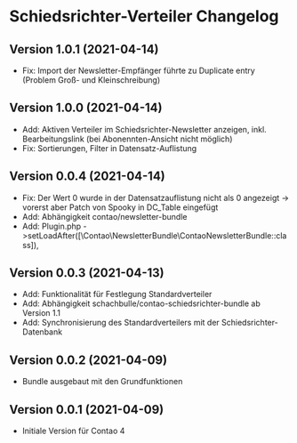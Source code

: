 # Schiedsrichter-Verteiler Changelog

## Version 1.0.1 (2021-04-14)

* Fix: Import der Newsletter-Empfänger führte zu Duplicate entry (Problem Groß- und Kleinschreibung)

## Version 1.0.0 (2021-04-14)

* Add: Aktiven Verteiler im Schiedsrichter-Newsletter anzeigen, inkl. Bearbeitungslink (bei Abonennten-Ansicht nicht möglich)
* Fix: Sortierungen, Filter in Datensatz-Auflistung

## Version 0.0.4 (2021-04-14)

* Fix: Der Wert 0 wurde in der Datensatzauflistung nicht als 0 angezeigt -> vorerst aber Patch von Spooky in DC_Table eingefügt
* Add: Abhängigkeit contao/newsletter-bundle
* Add: Plugin.php ->setLoadAfter([\Contao\NewsletterBundle\ContaoNewsletterBundle::class]),

## Version 0.0.3 (2021-04-13)

* Add: Funktionalität für Festlegung Standardverteiler
* Add: Abhängigkeit schachbulle/contao-schiedsrichter-bundle ab Version 1.1
* Add: Synchronisierung des Standardverteilers mit der Schiedsrichter-Datenbank

## Version 0.0.2 (2021-04-09)

* Bundle ausgebaut mit den Grundfunktionen

## Version 0.0.1 (2021-04-09)

* Initiale Version für Contao 4

